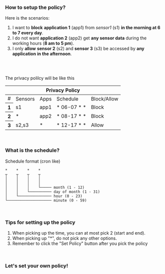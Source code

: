 ### How to setup the policy?
Here is the scenarios:

1. I want to **block** **application 1** (app1) from *sensor1* (s1) **in the morning at 6 to 7 every day**.
2. I do not want **application 2** (app2) get **any sensor data** during the working hours (**8 am to 5 pm**).
3. I only **allow** **sensor 2** (s2) and **sensor 3** (s3) be accessed by **any application** **in the afternoon**.
<br>
<br>

The privacy polilcy will be like this
<table class="table">
   <thead>
      <tr>
         <th scope="col" colspan="5" style="text-align:center;">Privacy Policy</th>
      </tr>
   </thead>
   <tbody>
      <tr>
         <td scope="col">#</td>
         <td scope="col">Sensors</td>
         <td scope="col">Apps</td>
         <td scope="col">Schedule</td>
         <td scope="col" >Block/Allow</td>
      </tr>
      <tr>
         <th scope="row">1</th>
         <td >s1</td>
         <td >app1</td>
         <td >* 06-07 * *</td>
         <td >Block</td>
      </tr>
      <tr>
         <th scope="row">2</th>
         <td >*</td>
         <td >app2</td>
         <td >* 08-17 * *</td>
         <td >Block</td>
      </tr>
      <tr>
         <th scope="row">3</th>
         <td >s2,s3</td>
         <td >*</td>
         <td >* 12-17 * *</td>
         <td >Allow</td>
      </tr>
   </tbody>
</table>
<br>

### What is the schedule?
Schedule format (cron like)
```
*    *    *    *
┬    ┬    ┬    ┬
│    │    │    │
│    │    │    │
│    │    │    └───── month (1 - 12)
│    │    └────────── day of month (1 - 31)
│    └─────────────── hour (0 - 23)
└──────────────────── minute (0 - 59)
```
<br>

### Tips for setting up the policy
1. When picking up the time, you can at most pick 2 (start and end).
2. When picking up "*", do not pick any other options.
3. Remember to click the "Set Policy" button after you pick the policy
<br>

### Let's set your own policy!
